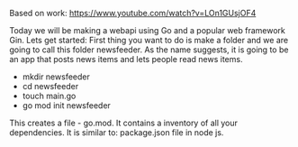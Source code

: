 Based on work: https://www.youtube.com/watch?v=LOn1GUsjOF4

Today we will be making a webapi using Go and a popular web framework Gin. Lets get started:
First thing you want to do is make a folder and we are going to call this folder newsfeeder. 
As the name suggests, it is going to be an app that posts news items and lets people read news items. 

* mkdir newsfeeder
* cd newsfeeder
* touch main.go
* go mod init newsfeeder


This creates a file - go.mod. It contains a inventory of all your dependencies. It is similar to:
package.json file in node js.